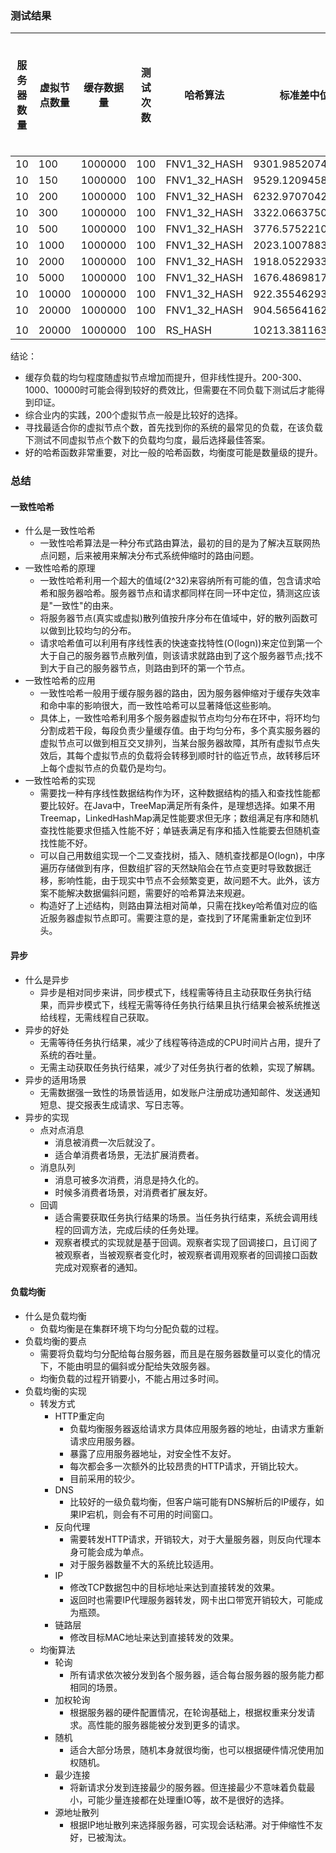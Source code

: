 ### 测试结果

|服务器数量|虚拟节点数量|缓存数据量|测试次数|哈希算法|标准差中位数|均匀度提升效率(（上层标准差-下层标准差）/ 上层标准差 )
|------|-------|-------|-------|-------|--------|--------|
|10|100|1000000|100|FNV1_32_HASH|9301.9852074705|0|
|10|150|1000000|100|FNV1_32_HASH|9529.120945816565|-2.44%|
|10|200|1000000|100|FNV1_32_HASH|6232.970704246892|34.59%|
|10|300|1000000|100|FNV1_32_HASH|3322.066375014202|46.70%|
|10|500|1000000|100|FNV1_32_HASH|3776.5752210170526|-13.68%|
|10|1000|1000000|100|FNV1_32_HASH|2023.100788393895|46.43%|
|10|2000|1000000|100|FNV1_32_HASH|1918.0522933434322|5.19%|
|10|5000|1000000|100|FNV1_32_HASH|1676.4869817567926|12.59%|
|10|10000|1000000|100|FNV1_32_HASH|922.3554629317267|44.98%|
|10|20000|1000000|100|FNV1_32_HASH|904.5656416203304|1.93%|
||||||
|10|20000|1000000|100|RS_HASH|10213.3811639437|


结论： 
- 缓存负载的均匀程度随虚拟节点增加而提升，但非线性提升。200-300、1000、10000时可能会得到较好的费效比，但需要在不同负载下测试后才能得到印证。  
- 综合业内的实践，200个虚拟节点一般是比较好的选择。  
- 寻找最适合你的虚拟节点个数，首先找到你的系统的最常见的负载，在该负载下测试不同虚拟节点个数下的负载均匀度，最后选择最佳答案。  
- 好的哈希函数非常重要，对比一般的哈希函数，均衡度可能是数量级的提升。  

### 总结

#### 一致性哈希
- 什么是一致性哈希  
    - 一致性哈希算法是一种分布式路由算法，最初的目的是为了解决互联网热点问题，后来被用来解决分布式系统伸缩时的路由问题。  
- 一致性哈希的原理  
    - 一致性哈希利用一个超大的值域(2^32)来容纳所有可能的值，包含请求哈希和服务器哈希。服务器节点和请求都同样在同一环中定位，猜测这应该是"一致性"的由来。    
    - 将服务器节点(真实或虚拟)散列值按升序分布在值域中，好的散列函数可以做到比较均匀的分布。  
    - 请求哈希值可以利用有序线性表的快速查找特性(O(logn))来定位到第一个大于自己的服务器节点散列值，则该请求就路由到了这个服务器节点;找不到大于自己的服务器节点，则路由到环的第一个节点。    
- 一致性哈希的应用
    - 一致性哈希一般用于缓存服务器的路由，因为服务器伸缩对于缓存失效率和命中率的影响很大，而一致性哈希可以显著降低这些影响。  
    - 具体上，一致性哈希利用多个服务器虚拟节点均匀分布在环中，将环均匀分割成若干段，每段负责少量缓存值。由于均匀分布，多个真实服务器的虚拟节点可以做到相互交叉排列，当某台服务器故障，其所有虚拟节点失效后，其每个虚拟节点的负载将会转移到顺时针的临近节点，故转移后环上每个虚拟节点的负载仍是均匀。  
- 一致性哈希的实现  
    - 需要找一种有序线性数据结构作为环，这种数据结构的插入和查找性能都要比较好。在Java中，TreeMap满足所有条件，是理想选择。如果不用Treemap，LinkedHashMap满足性能要求但无序；数组满足有序和随机查找性能要求但插入性能不好；单链表满足有序和插入性能要去但随机查找性能不好。
    - 可以自己用数组实现一个二叉查找树，插入、随机查找都是O(logn)，中序遍历存储做到有序，但数组扩容的天然缺陷会在节点变更时导致数据迁移，影响性能，由于现实中节点不会频繁变更，故问题不大。此外，该方案不能解决数据偏斜问题，需要好的哈希算法来规避。  
    - 构造好了上述结构，则路由算法相对简单，只需在找key哈希值对应的临近服务器虚拟节点即可。需要注意的是，查找到了环尾需重新定位到环头。  
    
    
#### 异步  
- 什么是异步  
    - 异步是相对同步来讲，同步模式下，线程需等待且主动获取任务执行结果，而异步模式下，线程无需等待任务执行结果且执行结果会被系统推送给线程，无需线程自己获取。  
- 异步的好处  
    - 无需等待任务执行结果，减少了线程等待造成的CPU时间片占用，提升了系统的吞吐量。  
    - 无需主动获取任务执行结果，减少了对任务执行者的依赖，实现了解耦。  
- 异步的适用场景  
    - 无需数据强一致性的场景皆适用，如发账户注册成功通知邮件、发送通知短息、提交报表生成请求、写日志等。  
- 异步的实现  
    - 点对点消息  
        - 消息被消费一次后就没了。  
        - 适合单消费者场景，无法扩展消费者。  
    - 消息队列
        - 消息可被多次消费，消息是持久化的。  
        - 时候多消费者场景，对消费者扩展友好。  
    - 回调  
        - 适合需要获取任务执行结果的场景。当任务执行结束，系统会调用线程的回调方法，完成后续的任务处理。  
        - 观察者模式的实现就是基于回调。观察者实现了回调接口，且订阅了被观察者，当被观察者变化时，被观察者调用观察者的回调接口函数完成对观察者的通知。  


#### 负载均衡  
- 什么是负载均衡  
    - 负载均衡是在集群环境下均匀分配负载的过程。  
- 负载均衡的要点  
    - 需要将负载均匀分配给每台服务器，而且是在服务器数量可以变化的情况下，不能由明显的偏斜或分配给失效服务器。  
    - 均衡负载的过程开销要小，不能占用过多时间。  
- 负载均衡的实现  
    - 转发方式  
        - HTTP重定向 
            - 负载均衡服务器返给请求方具体应用服务器的地址，由请求方重新请求应用服务器。  
            - 暴露了应用服务器地址，对安全性不友好。   
            - 每次都会多一次额外的比较昂贵的HTTP请求，开销比较大。           
            - 目前采用的较少。  
        - DNS   
            - 比较好的一级负载均衡，但客户端可能有DNS解析后的IP缓存，如果IP宕机，则会有不可用的时间窗口。  
        - 反向代理  
            - 需要转发HTTP请求，开销较大，对于大量服务器，则反向代理本身可能会成为单点。  
            - 对于服务器数量不大的系统比较适用。 
        - IP   
            - 修改TCP数据包中的目标地址来达到直接转发的效果。  
            - 返回时也需要IP代理服务器转发，网卡出口带宽开销较大，可能成为瓶颈。  
        - 链路层  
            - 修改目标MAC地址来达到直接转发的效果。  
    - 均衡算法  
        - 轮询   
            - 所有请求依次被分发到各个服务器，适合每台服务器的服务能力都相同的场景。  
        - 加权轮询
            - 根据服务器的硬件配置情况，在轮询基础上，根据权重来分发请求。高性能的服务器能被分发到更多的请求。  
        - 随机 
            - 适合大部分场景，随机本身就很均衡，也可以根据硬件情况使用加权随机。   
        - 最少连接  
            - 将新请求分发到连接最少的服务器。但连接最少不意味着负载最小，可能少量连接都在处理重IO等，故不是很好的选择。  
        - 源地址散列  
            - 根据IP地址散列来选择服务器，可实现会话粘滞。对于伸缩性不友好，已被淘汰。  
            
        